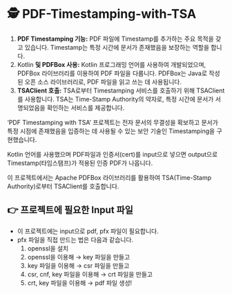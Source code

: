 # 🕵️ PDF-Timestamping-with-TSA

1. **PDF Timestamping 기능:** PDF 파일에 Timestamp를 추가하는 주요 목적을 갖고 있습니다. Timestamp는 특정 시간에 문서가 존재했음을 보장하는 역할을 합니다.
2. Kotlin **및 PDFBox 사용:** Kotlin 프로그래밍 언어를 사용하여 개발되었으며, PDFBox 라이브러리를 이용하여 PDF 파일을 다룹니다. PDFBox는 Java로 작성된 오픈 소스 라이브러리로, PDF 파일을 읽고 쓰는 데 사용됩니다.
3. **TSAClient 호출:** TSA로부터 Timestamping 서비스를 호출하기 위해 TSAClient를 사용합니다. TSA는 Time-Stamp Authority의 약자로, 특정 시간에 문서가 서명되었음을 확인하는 서비스를 제공합니다.

‘PDF Timestamping with TSA’ 프로젝트는 전자 문서의 무결성을 확보하고 문서가 특정 시점에 존재했음을 입증하는 데 사용될 수 있는 보안 기술인 Timestamping을 구현했습니다. 

Kotlin 언어를 사용했으며 PDF파일과 인증서(cert)를 input으로 넣으면 output으로 Timestamp(타임스탬프)가 적용된 인증 PDF가 나옵니다. 

이 프로젝트에서는 Apache PDFBox 라이브러리를 활용하여 TSA(Time-Stamp Authority)로부터 TSAClient를 호출합니다.


## 👉 프로젝트에 필요한 Input 파일

- 이 프로젝트에는 input으로 pdf, pfx 파일이 필요합니다.
- pfx 파일을 직접 만드는 법은 다음과 같습니다.
    1. openssl을 설치
    2. openssl을 이용해 → key 파일을 만들고
    3. key 파일을 이용해 → csr 파일을 만들고
    4. csr, cnf, key 파일을 이용해 → crt 파일을 만들고
    5. crt, key 파일을 이용해 → pdf 파일 생성!
